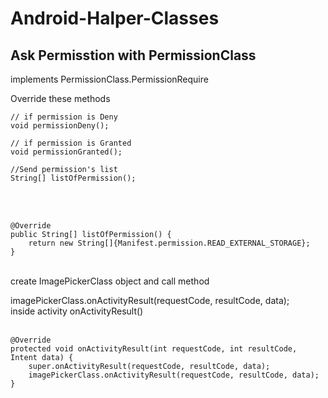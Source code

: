# Android-Halper-Classes

## Ask Permisstion with PermissionClass 

implements PermissionClass.PermissionRequire

Override these methods

```
// if permission is Deny 
void permissionDeny();

// if permission is Granted 
void permissionGranted();

//Send permission's list 
String[] listOfPermission();
```
<br /><br />
```
@Override
public String[] listOfPermission() { 
    return new String[]{Manifest.permission.READ_EXTERNAL_STORAGE}; 
}
```
<br />
create ImagePickerClass object and call method<br />

imagePickerClass.onActivityResult(requestCode, resultCode, data);<br />
inside activity onActivityResult()<br /><br />

```
@Override 
protected void onActivityResult(int requestCode, int resultCode, Intent data) { 
    super.onActivityResult(requestCode, resultCode, data); 
    imagePickerClass.onActivityResult(requestCode, resultCode, data); 
}
```